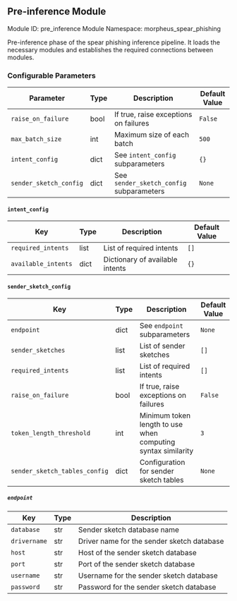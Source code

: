 <!--
SPDX-FileCopyrightText: Copyright (c) 2022-2023, NVIDIA CORPORATION & AFFILIATES. All rights reserved.
SPDX-License-Identifier: Apache-2.0

Licensed under the Apache License, Version 2.0 (the "License");
you may not use this file except in compliance with the License.
You may obtain a copy of the License at

http://www.apache.org/licenses/LICENSE-2.0

Unless required by applicable law or agreed to in writing, software
distributed under the License is distributed on an "AS IS" BASIS,
WITHOUT WARRANTIES OR CONDITIONS OF ANY KIND, either express or implied.
See the License for the specific language governing permissions and
limitations under the License.
-->

## Pre-inference Module

Module ID: pre_inference
Module Namespace: morpheus_spear_phishing

Pre-inference phase of the spear phishing inference pipeline. It loads the necessary modules and establishes the
required connections between modules.

### Configurable Parameters

| Parameter              | Type | Description                              | Default Value |
|------------------------|------|------------------------------------------|---------------|
| `raise_on_failure`     | bool | If true, raise exceptions on failures    | `False`       |
| `max_batch_size`       | int  | Maximum size of each batch               | `500`         |
| `intent_config`        | dict | See `intent_config` subparameters        | `{}`          |
| `sender_sketch_config` | dict | See `sender_sketch_config` subparameters | `None`        |

#### `intent_config`

| Key                 | Type | Description                     | Default Value |
|---------------------|------|---------------------------------|---------------|
| `required_intents`  | list | List of required intents        | `[]`          |
| `available_intents` | dict | Dictionary of available intents | `{}`          |

#### `sender_sketch_config`

| Key                           | Type | Description                                                  | Default Value |
|-------------------------------|------|--------------------------------------------------------------|---------------|
| `endpoint`                    | dict | See `endpoint` subparameters                                 | `None`        |
| `sender_sketches`             | list | List of sender sketches                                      | `[]`          |
| `required_intents`            | list | List of required intents                                     | `[]`          |
| `raise_on_failure`            | bool | If true, raise exceptions on failures                        | `False`       |
| `token_length_threshold`      | int  | Minimum token length to use when computing syntax similarity | `3`           |
| `sender_sketch_tables_config` | dict | Configuration for sender sketch tables                       | `None`        |

##### `endpoint`

| Key          | Type | Description                                |
|--------------|------|--------------------------------------------|
| `database`   | str  | Sender sketch database name                |
| `drivername` | str  | Driver name for the sender sketch database |
| `host`       | str  | Host of the sender sketch database         |
| `port`       | str  | Port of the sender sketch database         |
| `username`   | str  | Username for the sender sketch database    |
| `password`   | str  | Password for the sender sketch database    |
